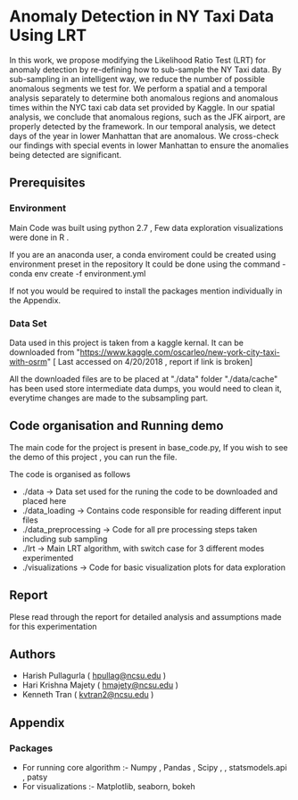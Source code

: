 # Anomaly Detection in NY Taxi Data Using LRT

In this work, we propose modifying the Likelihood Ratio Test (LRT) for anomaly detection by re-defining how to sub-sample the NY Taxi data. By sub-sampling in an intelligent way, we reduce the number of possible anomalous segments we test for. We perform a spatial and a temporal analysis separately to determine both anomalous regions and anomalous times within the NYC taxi cab data set provided by Kaggle. In our spatial analysis, we conclude that anomalous regions, such as the JFK airport, are properly detected by the framework. In our temporal analysis, we detect days of the year in lower Manhattan that are anomalous. We cross-check our findings with special events in lower Manhattan to ensure the anomalies being detected are significant.

## Prerequisites 
### Environment
Main Code was built using python 2.7 , Few data exploration visualizations were done in R .

If you are an anaconda user, a conda enviroment could be created using environment preset in the repository
It could be done using the command - conda env create -f environment.yml

If not you would be required to install the packages mention individually in the Appendix. 

### Data Set 
Data used in this project is taken from a kaggle kernal. 
It can be downloaded from "https://www.kaggle.com/oscarleo/new-york-city-taxi-with-osrm"  [ Last accessed on 4/20/2018 , report if link is broken]

All the downloaded files are to be placed at "./data" folder 
"./data/cache" has been used store intermediate data dumps, you would need to clean it, everytime changes are made to the subsampling part.  

## Code organisation and Running demo  
The main code for the project is present in base_code.py, If you wish to see the demo of this project , you can run the file. 

The code is organised as follows 
* ./data          -> Data set used for the runing the code to be downloaded and placed here
* ./data_loading  -> Contains code responsible for reading different input files
* ./data_preprocessing -> Code for all pre processing steps taken including sub sampling 
* ./lrt           -> Main LRT algorithm, with switch case for 3 different modes experimented
* ./visualizations  -> Code for basic visualization plots for data exploration 

## Report 
Plese read through the report for detailed analysis and assumptions made for this experimentation

## Authors 
* Harish Pullagurla ( hpullag@ncsu.edu ) 
* Hari Krishna Majety ( hmajety@ncsu.edu ) 
* Kenneth Tran ( kvtran2@ncsu.edu )

## Appendix 
### Packages 
* For running core algorithm :- Numpy , Pandas , Scipy ,  , statsmodels.api , patsy 
* For visualizations :- Matplotlib, seaborn, bokeh 


